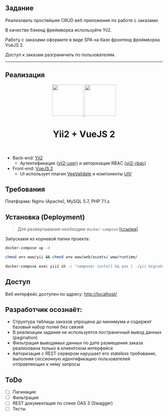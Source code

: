 Задание
---
Реализовать простейшее CRUD веб приложение по работе с заказами.

В качестве бэкенд фреймворка используйте Yii2.

Работу с заказами оформите в виде SPA на базе фронтенд фреймворка VueJS 2.

Доступ к заказам разграничить по пользователям.

---

Реализация
---

<p align="center">
    <a href="https://www.yiiframework.com/" target="_blank">
        <img src="https://avatars0.githubusercontent.com/u/993323" height="100px" />
    </a>
    <a href="https://vuejs.org/" target="_blank">
        <img src="https://vuejs.org/images/logo.png" height="100px" />
    </a>
    <h1 align="center">Yii2 + VueJS 2</h1>
    <br>
</p>

- Back-end: [Yii2](https://www.yiiframework.com/)
    - Аутентификация ([yii2-user](https://github.com/dektrium/yii2-user)) и авторизация RBAC ([yii2-rbac](https://github.com/dektrium/yii2-rbac))
- Front-end: [VueJS 2](https://vuejs.org/)
    - UI использует плагин [VeeValidate](http://vee-validate.logaretm.com/) и компоненты [UIV](https://uiv.wxsm.space/)


Требования
---

Платформа: Nginx (Apache), MySQL 5.7, PHP 7.1.x


Установка (Deployment)
---

> Для развертывания необходим `docker-compose` [[ссылка]](https://docs.docker.com/compose/install/)


Запускаем из корневой папки проекта:

```sh
docker-compose up -d

chmod a+x www/yii && chmod a+w www/web/assets/ www/runtime/
  
docker-compose exec yii2 sh -c "composer install && yes | ./yii migrate"
```

Доступ
---

Веб интерфейс доступен по адресу: [http://localhost/](http://localhost/)

Разработчик осознаёт:
---

- Структура таблицы заказов упрощена до минимума и содержит базовый набор полей без связей
- В реализации задания не используется постраничный вывод данных (pagination)
- Фильтрация выводимых данных по дате размещения заказа реализована только в клиентском интерфейсе
- Авторизация с REST сервером нарушает его stateless требование, выполняя сессионную идентификацию пользователей отправляющих к нему запросы

ToDo
--

- [ ] Пагинация
- [ ] Фильтрация
- [ ] REST документация по спеке OAS 3 (Swagger)
- [ ] Тесты  
